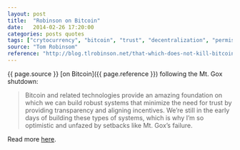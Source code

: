 ```yaml
---
layout: post
title:  "Robinson on Bitcoin"
date:   2014-02-26 17:20:00
categories: posts quotes
tags: ["crytocurrency", "bitcoin", "trust", "decentralization", "permissionless"]
source: "Tom Robinsom"
reference: "http://blog.tlrobinson.net/that-which-does-not-kill-bitcoin"
---
```


{{ page.source }} [on Bitcoin]({{ page.reference }}) following the Mt. Gox shutdown:

> Bitcoin and related technologies provide an amazing foundation on which we can build robust systems that minimize the need for trust by providing transparency and aligning incentives. We’re still in the early days of building these types of systems, which is why I’m so optimistic and unfazed by setbacks like Mt. Gox’s failure.

Read more [here]({{page.reference}}).
